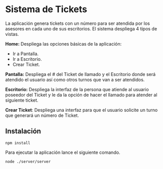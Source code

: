 # Sistema de Tickets

La aplicación genera tickets con un número para ser atendida por los asesores en cada uno de sus escritorios. El sistema despliega 4 tipos de vistas.

**Home:** Despliega las opciones básicas de la aplicación:
 - Ir a Pantalla.
 - Ir a Escritorio. 
 - Crear Ticket.

**Pantalla:** Despliega el # del Ticket de llamado y el Escritorio donde será atendido el usuario así como otros turnos que van a ser atendidos.

**Escritorio:** Despliega la interfaz de la persona que atiende al usuario poseedor del Ticket y le da la opción de hacer el llamado para atender al siguiente ticket.

**Crear Ticket**: Despliega una interfaz para que el usuario solicite un turno que generará un número de Ticket.

## Instalación


```
npm install
```

Para ejecutar la aplicación lance el siguiente comando.
```
node ./server/server
```
